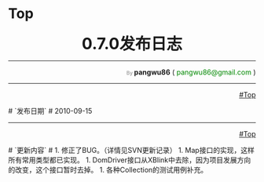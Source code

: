 # Top #
<p align='center'><font size='6'><b>0.7.0发布日志</b></font></p>

---

<p align='right'> <font color='#AAA' size='1'> <b>By</b> </font>    <b>pangwu86</b> (<font color='#080'> pangwu86@gmail.com </font>)</p>


---


<p align='right'><a href='#Top.md'>#Top</a></p>
# `发布日期` #
2010-09-15


---


<p align='right'><a href='#Top.md'>#Top</a></p>
# `更新内容` #
  1. 修正了BUG。（详情见SVN更新记录）
  1. Map接口的实现，这样所有常用类型都已实现。
  1. DomDriver接口从XBlink中去除，因为项目发展方向的改变，这个接口暂时去掉。
  1. 各种Collection的测试用例补充。